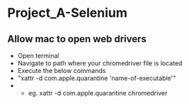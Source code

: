 # Project_A-Selenium

## Allow mac to open web drivers
- Open terminal
- Navigate to path where your chromedriver file is located
- Execute the below commands
- "xattr -d com.apple.quarantine 'name-of-executable'"
- - eg. xattr -d com.apple.quarantine chromedriver
